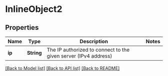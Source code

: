 # InlineObject2

## Properties

Name | Type | Description | Notes
------------ | ------------- | ------------- | -------------
**ip** | **String** | The IP authorized to connect to the given server (IPv4 address) | 

[[Back to Model list]](../README.md#documentation-for-models) [[Back to API list]](../README.md#documentation-for-api-endpoints) [[Back to README]](../README.md)


